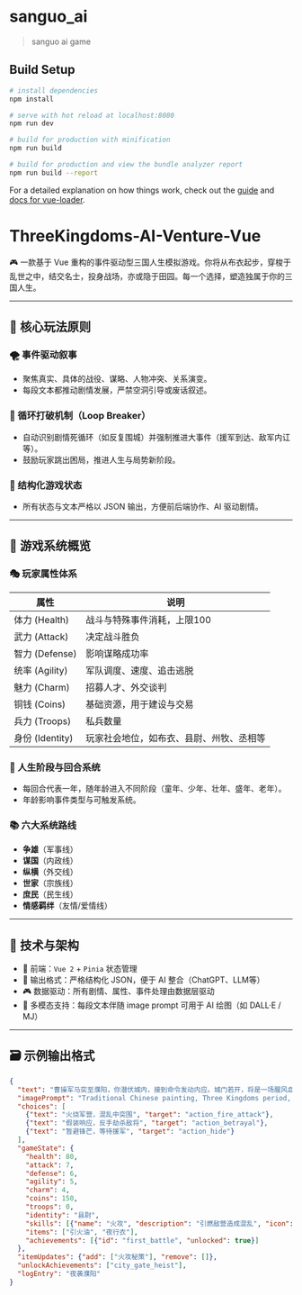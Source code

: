 # sanguo_ai

> sanguo ai game

## Build Setup

``` bash
# install dependencies
npm install

# serve with hot reload at localhost:8080
npm run dev

# build for production with minification
npm run build

# build for production and view the bundle analyzer report
npm run build --report
```

For a detailed explanation on how things work, check out the [guide](http://vuejs-templates.github.io/webpack/) and [docs for vue-loader](http://vuejs.github.io/vue-loader).


# ThreeKingdoms-AI-Venture-Vue

🎮 一款基于 Vue 重构的事件驱动型三国人生模拟游戏。你将从布衣起步，穿梭于乱世之中，结交名士，投身战场，亦或隐于田园。每一个选择，塑造独属于你的三国人生。

---

## 🧭 核心玩法原则

### 🌪️ 事件驱动叙事
- 聚焦真实、具体的战役、谋略、人物冲突、关系演变。
- 每段文本都推动剧情发展，严禁空洞引导或废话叙述。

### 🔁 循环打破机制（Loop Breaker）
- 自动识别剧情死循环（如反复围城）并强制推进大事件（援军到达、敌军内讧等）。
- 鼓励玩家跳出困局，推进人生与局势新阶段。

### 🧱 结构化游戏状态
- 所有状态与文本严格以 JSON 输出，方便前后端协作、AI 驱动剧情。

---

## 🧬 游戏系统概览

### 🎭 玩家属性体系
| 属性     | 说明 |
|----------|------|
| 体力 (Health) | 战斗与特殊事件消耗，上限100 |
| 武力 (Attack) | 决定战斗胜负 |
| 智力 (Defense) | 影响谋略成功率 |
| 统率 (Agility) | 军队调度、速度、追击逃脱 |
| 魅力 (Charm) | 招募人才、外交谈判 |
| 铜钱 (Coins) | 基础资源，用于建设与交易 |
| 兵力 (Troops) | 私兵数量 |
| 身份 (Identity) | 玩家社会地位，如布衣、县尉、州牧、丞相等 |

### 📆 人生阶段与回合系统
- 每回合代表一年，随年龄进入不同阶段（童年、少年、壮年、盛年、老年）。
- 年龄影响事件类型与可触发系统。

### 📚 六大系统路线
- **争雄**（军事线）
- **谋国**（内政线）
- **纵横**（外交线）
- **世家**（宗族线）
- **庶民**（民生线）
- **情感羁绊**（友情/爱情线）

---

## 🧠 技术与架构

- 🎨 前端：`Vue 2` + `Pinia` 状态管理
- 📜 输出格式：严格结构化 JSON，便于 AI 整合（ChatGPT、LLM等）
- 🎮 数据驱动：所有剧情、属性、事件处理由数据层驱动
- 💬 多模态支持：每段文本伴随 image prompt 可用于 AI 绘图（如 DALL·E / MJ）

---

## 🗃️ 示例输出格式

```json
{
  "text": "曹操军马突至濮阳，你潜伏城内，接到命令发动内应。城门若开，将是一场腥风血雨。",
  "imagePrompt": "Traditional Chinese painting, Three Kingdoms period, night raid, soldiers opening gate, fire and chaos",
  "choices": [
    {"text": "火烧军营，混乱中突围", "target": "action_fire_attack"},
    {"text": "假装响应，反手劫杀敌将", "target": "action_betrayal"},
    {"text": "暂避锋芒，等待援军", "target": "action_hide"}
  ],
  "gameState": {
    "health": 80,
    "attack": 7,
    "defense": 6,
    "agility": 5,
    "charm": 4,
    "coins": 150,
    "troops": 0,
    "identity": "县尉",
    "skills": [{"name": "火攻", "description": "引燃敌营造成混乱", "icon": "fa-solid fa-fire"}],
    "items": ["引火油", "夜行衣"],
    "achievements": [{"id": "first_battle", "unlocked": true}]
  },
  "itemUpdates": {"add": ["火攻秘策"], "remove": []},
  "unlockAchievements": ["city_gate_heist"],
  "logEntry": "夜袭濮阳"
}

